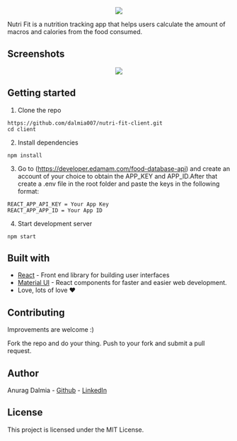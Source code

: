 <p align="center">
  <img src="images/logo-readme-2.png" />
</p>



Nutri Fit is a nutrition tracking app that helps users calculate the amount of macros and calories from the food consumed.

## Screenshots

<p align="center">
  <img src="images/screenshot-readme-2.png" />
</p>



## Getting started

1. Clone the repo

```
https://github.com/dalmia007/nutri-fit-client.git
cd client
```

2. Install dependencies
```
npm install
```

3. Go to (https://developer.edamam.com/food-database-api) and create an account of your choice to obtain the APP_KEY and APP_ID.After that create a .env file in the root folder and paste the keys in the following format:
```
REACT_APP_API_KEY = Your App Key
REACT_APP_APP_ID = Your App ID
```


4. Start development server
```
npm start
```


## Built with

* [React](https://reactjs.org) - Front end library for building user interfaces
* [Material UI](https://material-ui.com) - React components for faster and easier web development.
* Love, lots of love ♥


## Contributing

Improvements are welcome :)

Fork the repo and do your thing. Push to your fork and submit a pull request.


## Author

Anurag Dalmia - [Github](https://github.com/dalmia007) - [LinkedIn](https://www.linkedin.com/in/anurag-dalmia/)


## License

This project is licensed under the MIT License.

